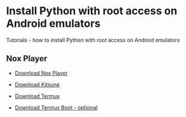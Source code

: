 # Install Python with root access on Android emulators

Tutorials - how to install Python with root access on Android emulators 

## Nox Player 

* [Download Nox Player](https://support.bignox.com/en/win-release)

* [Download Kitsune](https://github.com/hansalemaos/install_python_on_android_emulators/raw/refs/heads/main/magisk_kitsune.apk)

* [Download Termux](https://github.com/hansalemaos/install_python_on_android_emulators/raw/refs/heads/main/termux-app_v0.118.1+github-debug_x86_64.apk)

* [Download Termux Boot - optional](https://github.com/hansalemaos/install_python_on_android_emulators/raw/refs/heads/main/termux-boot-app_v0.8.1+github.debug.apk)

